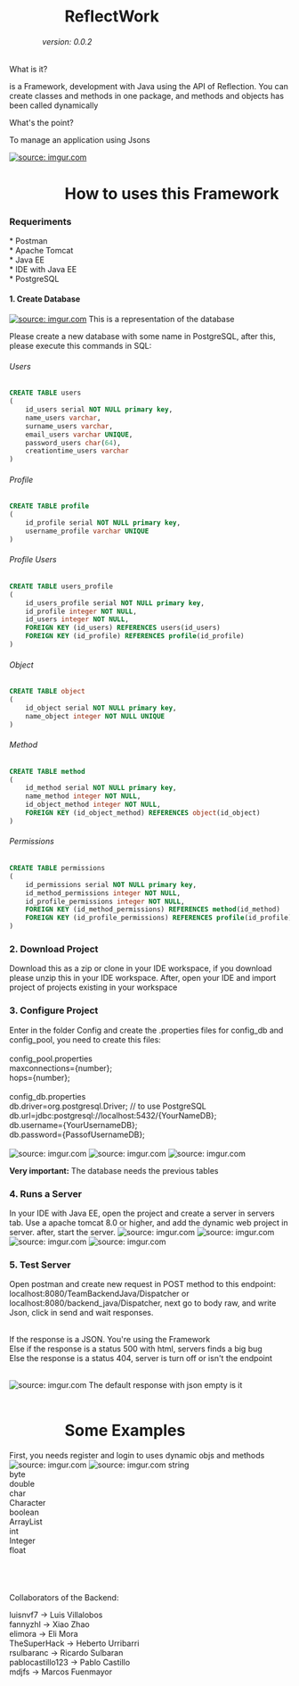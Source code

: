 <h1>&nbsp;&nbsp;&nbsp;&nbsp;&nbsp;&nbsp;&nbsp;&nbsp;&nbsp;&nbsp;&nbsp;&nbsp;&nbsp;&nbsp;&nbsp;ReflectWork</h1>
<h6>&nbsp;&nbsp;&nbsp;&nbsp;&nbsp;&nbsp;&nbsp;&nbsp;&nbsp;&nbsp;&nbsp;&nbsp;&nbsp;&nbsp;&nbsp;version: 0.0.2</h6>

<p>What is it?

is a Framework, development with Java using the API of Reflection. You can create classes and methods in one package, and methods and objects has been called dynamically

What's the point?

To manage an application using Jsons</p>


<a href="https://imgur.com/3wKj1iq"><img src="https://i.imgur.com/3wKj1iq.png" title="source: imgur.com" /></a>

<h1>&nbsp;&nbsp;&nbsp;&nbsp;&nbsp;&nbsp;&nbsp;&nbsp;&nbsp;&nbsp;&nbsp;&nbsp;&nbsp;&nbsp;&nbsp;How to uses this Framework</h1>

<h3>Requeriments</h3>
 * Postman </br>
 * Apache Tomcat </br>
 * Java EE </br>
 * IDE with Java EE  </br>
 * PostgreSQL </br>

<h4>1. Create Database</h4>

<a href="https://imgur.com/3T0XAsU"><img src="https://i.imgur.com/3T0XAsU.png" title="source: imgur.com" /></a>
This is a representation of the database


Please create a new database with some name in PostgreSQL, after this, please execute this commands in SQL:

<h6>Users</h6>

```sql
CREATE TABLE users
(
    id_users serial NOT NULL primary key,
    name_users varchar,
    surname_users varchar,
    email_users varchar UNIQUE,
    password_users char(64),
    creationtime_users varchar
)
```
<h6>Profile</h6>

```sql
CREATE TABLE profile
(
    id_profile serial NOT NULL primary key,
    username_profile varchar UNIQUE
)
```

<h6>Profile Users</h6>

```sql
CREATE TABLE users_profile
(
    id_users_profile serial NOT NULL primary key,
    id_profile integer NOT NULL,
    id_users integer NOT NULL,
    FOREIGN KEY (id_users) REFERENCES users(id_users)
    FOREIGN KEY (id_profile) REFERENCES profile(id_profile)
)
```
<h6>Object</h6>

```sql
CREATE TABLE object
(
    id_object serial NOT NULL primary key,
    name_object integer NOT NULL UNIQUE
)
```

<h6>Method</h6>

```sql
CREATE TABLE method
(
    id_method serial NOT NULL primary key,
    name_method integer NOT NULL,
    id_object_method integer NOT NULL,
    FOREIGN KEY (id_object_method) REFERENCES object(id_object)
)
```

<h6>Permissions</h6>

```sql
CREATE TABLE permissions
(
    id_permissions serial NOT NULL primary key,
    id_method_permissions integer NOT NULL,
    id_profile_permissions integer NOT NULL,
    FOREIGN KEY (id_method_permissions) REFERENCES method(id_method)
    FOREIGN KEY (id_profile_permissions) REFERENCES profile(id_profile)
)
```
<h3>2. Download Project </h3>

Download this as a zip or clone in your IDE workspace, if you download please unzip this in your IDE workspace. After, open your IDE and import project of projects existing in your workspace

<h3> 3. Configure Project </h3>

Enter in the folder Config and create the .properties files for config_db and config_pool, you need to create this files:<br/><br/>
config_pool.properties<br/>
maxconnections={number};<br/>
hops={number};<br/><br/>
config_db.properties<br/>
db.driver=org.postgresql.Driver; // to use PostgreSQL<br/>
db.url=jdbc:postgresql://localhost:5432/{YourNameDB};<br/>
db.username={YourUsernameDB};<br/>
db.password={PassofUsernameDB};<br/><br/>
<img src="https://i.imgur.com/gq6Tfjo.png" title="source: imgur.com" />
<img src="https://i.imgur.com/epRaDT5.png" title="source: imgur.com" />
<img src="https://i.imgur.com/ESydrHJ.png" title="source: imgur.com" />

<b>Very important:</b> The database needs the previous tables

<h3> 4. Runs a Server </h3>

In your IDE with Java EE, open the project and create a server in servers tab. Use a apache tomcat 8.0 or higher, and add the dynamic web project in server. after, start the server.
<img src="https://i.imgur.com/gJXfszv.png" title="source: imgur.com" />
<img src="https://i.imgur.com/JtwcJA3.png" title="source: imgur.com" />
<img src="https://i.imgur.com/SoSb0Xo.png" title="source: imgur.com" />
<img src="https://i.imgur.com/mahaCuo.png" title="source: imgur.com" />

<h3> 5. Test Server </h3>

Open postman and create new request in POST method to this endpoint: localhost:8080/TeamBackendJava/Dispatcher or localhost:8080/backend_java/Dispatcher, next go to body raw, and write Json, click in send and wait responses. <br/> <br/>

If the response is a JSON. You're using the Framework <br/>
Else if the response is a status 500 with html, servers finds a big bug  <br/>
Else the response is a status 404, server is turn off or isn't the endpoint  <br/><br/>

<img src="https://i.imgur.com/i0RMDiW.png" title="source: imgur.com" />
The default response with json empty is it <br/><br/>
<h1>&nbsp;&nbsp;&nbsp;&nbsp;&nbsp;&nbsp;&nbsp;&nbsp;&nbsp;&nbsp;&nbsp;&nbsp;&nbsp;&nbsp;&nbsp;Some Examples</h1>
First, you needs register and login to uses dynamic objs and methods
<img src="https://i.imgur.com/nlIF8bj.png" title="source: imgur.com" />
<img src="https://i.imgur.com/txy7TB3.png" title="source: imgur.com" />
string<br/>
byte<br/>
double<br/>
char<br/>
Character<br/>
boolean<br/>
ArrayList<br/>
int<br/>
Integer<br/>
float<br/>


<br/>
<br/>
<br/>
<br/>
Collaborators of the Backend:

luisnvf7 -> Luis Villalobos <br/>
fannyzhl -> Xiao Zhao <br/>
elimora -> Eli Mora <br/>
TheSuperHack -> Heberto Urribarri <br/>
rsulbaranc -> Ricardo Sulbaran <br/>
pablocastillo123 -> Pablo Castillo <br/>
mdjfs -> Marcos Fuenmayor
